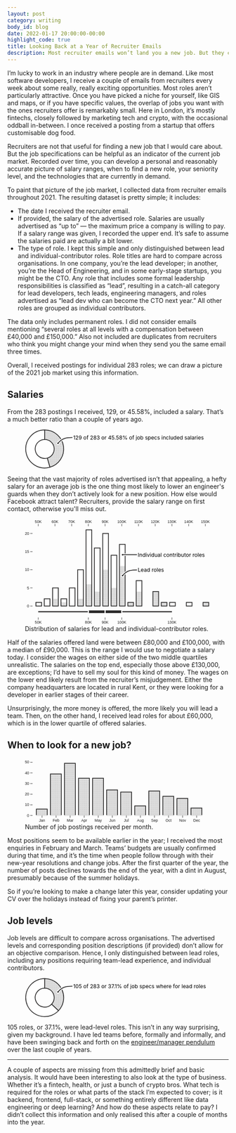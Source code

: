 ```yaml
---
layout: post
category: writing
body_id: blog
date: 2022-01-17 20:00:00-00:00
highlight_code: true
title: Looking Back at a Year of Recruiter Emails
description: Most recruiter emails won’t land you a new job. But they can provide insights into the current job market.
---
```


I’m lucky to work in an industry where people are in demand. Like most software developers, I receive a couple of emails from recruiters every week about some really, really exciting opportunities. Most roles aren’t particularly attractive. Once you have picked a niche for yourself, like GIS and maps, or if you have specific values, the overlap of jobs you want with the ones recruiters offer is remarkably small. Here in London, it’s mostly fintechs, closely followed by marketing tech and crypto, with the occasional oddball in-between. I once received a posting from a startup that offers customisable dog food.

Recruiters are not that useful for finding a new job that I would care about. But the job specifications can be helpful as an indicator of the current job market. Recorded over time, you can develop a personal and reasonably accurate picture of salary ranges, when to find a new role, your seniority level, and the technologies that are currently in demand. 

To paint that picture of the job market, I collected data from recruiter emails throughout 2021. The resulting dataset is pretty simple; it includes:

* The date I received the recruiter email. 
* If provided, the salary of the advertised role. Salaries are usually advertised as “up to” — the maximum price a company is willing to pay. If a salary range was given, I recorded the upper end. It’s safe to assume the salaries paid are actually a bit lower. 
* The type of role. I kept this simple and only distinguished between lead and individual-contributor roles. Role titles are hard to compare across organisations. In one company, you’re the lead developer; in another, you’re the Head of Engineering, and in some early-stage startups, you might be the CTO. Any role that includes some formal leadership responsibilities is classified as “lead”, resulting in a catch-all category for  lead developers, tech leads, engineering managers, and roles advertised as “lead dev who can become the CTO next year.” All other roles are grouped as individual contributors. 

The data only includes permanent roles. I did not consider emails mentioning “several roles at all levels with a compensation between £40,000 and £150,000.” Also not included are duplicates from recruiters who think you might change your mind when they send you the same email three times.

Overall, I received postings for individual 283 roles; we can draw a picture of the 2021 job market using this information. 

## Salaries

From the 283 postings I received, 129, or 45.58%, included a salary. That’s a much better ratio than a couple of years ago.

<figure>
    <svg width="490" height="105" viewBox="-52,-52.5,490,105" xmlns="http://www.w3.org/2000/svg" xmlns:xlink="http://www.w3.org/1999/xlink"><defs><pattern id="dots" x="0" y="0" width="3" height="3" patternUnits="userSpaceOnUse"><circle cx="0.5" cy="0.5" r="0.5" fill="#2b2a2a"/><circle cx="2" cy="2" r="0.5" fill="#2b2a2a"/></pattern></defs><g stroke="#2b2a2a" stroke-width="2" stroke-linejoin="round"><path fill="url(#dots)" d="M3.061616997868383e-15,-50A50,50,0,0,1,13.698850625867404,48.08681203334416L6.849425312933702,24.04340601667208A25,25,0,0,0,1.5308084989341915e-15,-25Z"/><path fill="white" d="M13.698850625867404,48.08681203334416A50,50,0,1,1,-9.184850993605149e-15,-50L-4.592425496802574e-15,-25A25,25,0,1,0,6.849425312933702,24.04340601667208Z"/></g><text x="75" y="-25">129 of 283 or 45.58% of job specs included salaries</text><path stroke="white" stroke-width="6" fill="none" d="M35,-15C47,-30,60,-30,73,-30"/><circle cx="35" cy="-15" r="3" fill="#2b2a2a" stroke="white" stroke-width="2"/><path stroke="#2b2a2a" stroke-width="2" fill="none" d="M35,-15C47,-30,60,-30,73,-30"/></svg>
</figure>

Seeing that the vast majority of roles advertised isn’t that appealing, a hefty salary for an average job is the one thing most likely to lower an engineer's guards when they don’t actively look for a new position. How else would Facebook attract talent? Recruiters, provide the salary range on first contact, otherwise you'll miss out.

<figure>
    <svg viewBox="0,10,490,280" wdith="490" height="280" xmlns="http://www.w3.org/2000/svg" xmlns:xlink="http://www.w3.org/1999/xlink"><line x1="35" x2="387" y1="255" y2="255" stroke="#2b2a2a" stroke-width="3"/><rect x="167" y="250" height="10" width="88" stroke="white" stroke-width="3" style="fill: rgb(43, 42, 42);"/><line x1="211" x2="211" y1="250" y2="260" stroke="white" stroke-width="3"/><g fill="white"><rect x="28.875" y="230.45454545454547" height="9.545454545454533" width="14.972222222222221" stroke="#2b2a2a" stroke-width="2"/><rect x="50.875" y="220.9090909090909" height="19.090909090909093" width="14.972222222222221" stroke="#2b2a2a" stroke-width="2"/><rect x="72.875" y="192.27272727272725" height="47.72727272727275" width="14.972222222222221" stroke="#2b2a2a" stroke-width="2"/><rect x="94.875" y="220.9090909090909" height="19.090909090909093" width="14.972222222222221" stroke="#2b2a2a" stroke-width="2"/><rect x="116.875" y="192.27272727272725" height="47.72727272727275" width="14.972222222222221" stroke="#2b2a2a" stroke-width="2"/><rect x="138.875" y="144.54545454545453" height="95.45454545454547" width="14.972222222222221" stroke="#2b2a2a" stroke-width="2"/><rect x="160.875" y="39.54545454545453" height="200.45454545454547" width="14.972222222222221" stroke="#2b2a2a" stroke-width="2"/><rect x="182.875" y="87.27272727272728" height="152.72727272727272" width="14.972222222222221" stroke="#2b2a2a" stroke-width="2"/><rect x="204.875" y="49.0909090909091" height="190.9090909090909" width="14.972222222222221" stroke="#2b2a2a" stroke-width="2"/><rect x="226.875" y="106.36363636363637" height="133.63636363636363" width="14.972222222222221" stroke="#2b2a2a" stroke-width="2"/><rect x="248.875" y="77.72727272727272" height="162.27272727272728" width="14.972222222222221" stroke="#2b2a2a" stroke-width="2"/><rect x="270.875" y="230.45454545454547" height="9.545454545454533" width="14.972222222222221" stroke="#2b2a2a" stroke-width="2"/><rect x="292.875" y="173.1818181818182" height="66.81818181818181" width="14.972222222222221" stroke="#2b2a2a" stroke-width="2"/><rect x="336.875" y="201.8181818181818" height="38.18181818181819" width="14.972222222222221" stroke="#2b2a2a" stroke-width="2"/><rect x="358.875" y="230.45454545454547" height="9.545454545454533" width="14.972222222222221" stroke="#2b2a2a" stroke-width="2"/><rect x="380.875" y="230.45454545454547" height="9.545454545454533" width="14.972222222222221" stroke="#2b2a2a" stroke-width="2"/><rect x="424.875" y="230.45454545454547" height="9.545454545454533" width="14.972222222222221" stroke="#2b2a2a" stroke-width="2"/><rect x="468.875" y="230.45454545454547" height="9.545454545454533" width="14.972222222222221" stroke="#2b2a2a" stroke-width="2"/></g><g fill="url(#dots)"><rect x="28.875" y="240" height="0" width="14.972222222222221"/><rect x="50.875" y="240" height="0" width="14.972222222222221"/><rect x="72.875" y="220.9090909090909" height="19.090909090909093" width="14.972222222222221"/><rect x="94.875" y="230.45454545454547" height="9.545454545454533" width="14.972222222222221"/><rect x="116.875" y="240" height="0" width="14.972222222222221"/><rect x="138.875" y="220.9090909090909" height="19.090909090909093" width="14.972222222222221"/><rect x="160.875" y="182.72727272727275" height="57.27272727272725" width="14.972222222222221"/><rect x="182.875" y="201.8181818181818" height="38.18181818181819" width="14.972222222222221"/><rect x="204.875" y="144.54545454545453" height="95.45454545454547" width="14.972222222222221"/><rect x="226.875" y="192.27272727272725" height="47.72727272727275" width="14.972222222222221"/><rect x="248.875" y="135" height="105" width="14.972222222222221"/><rect x="270.875" y="230.45454545454547" height="9.545454545454533" width="14.972222222222221"/><rect x="292.875" y="201.8181818181818" height="38.18181818181819" width="14.972222222222221"/><rect x="336.875" y="201.8181818181818" height="38.18181818181819" width="14.972222222222221"/><rect x="358.875" y="230.45454545454547" height="9.545454545454533" width="14.972222222222221"/><rect x="380.875" y="240" height="0" width="14.972222222222221"/><rect x="424.875" y="240" height="0" width="14.972222222222221"/><rect x="468.875" y="230.45454545454547" height="9.545454545454533" width="14.972222222222221"/></g><g transform="translate(0,30)" fill="none" font-size="10" font-family="sans-serif" text-anchor="middle"><g class="tick" opacity="1" transform="translate(35,0)"><line stroke="currentColor" y2="-6"/><text fill="currentColor" y="-9" dy="0em">50K</text></g><g class="tick" opacity="1" transform="translate(79,0)"><line stroke="currentColor" y2="-6"/><text fill="currentColor" y="-9" dy="0em">60K</text></g><g class="tick" opacity="1" transform="translate(123,0)"><line stroke="currentColor" y2="-6"/><text fill="currentColor" y="-9" dy="0em">70K</text></g><g class="tick" opacity="1" transform="translate(167,0)"><line stroke="currentColor" y2="-6"/><text fill="currentColor" y="-9" dy="0em">80K</text></g><g class="tick" opacity="1" transform="translate(211,0)"><line stroke="currentColor" y2="-6"/><text fill="currentColor" y="-9" dy="0em">90K</text></g><g class="tick" opacity="1" transform="translate(255,0)"><line stroke="currentColor" y2="-6"/><text fill="currentColor" y="-9" dy="0em">100K</text></g><g class="tick" opacity="1" transform="translate(299,0)"><line stroke="currentColor" y2="-6"/><text fill="currentColor" y="-9" dy="0em">110K</text></g><g class="tick" opacity="1" transform="translate(343,0)"><line stroke="currentColor" y2="-6"/><text fill="currentColor" y="-9" dy="0em">120K</text></g><g class="tick" opacity="1" transform="translate(387,0)"><line stroke="currentColor" y2="-6"/><text fill="currentColor" y="-9" dy="0em">130K</text></g><g class="tick" opacity="1" transform="translate(431,0)"><line stroke="currentColor" y2="-6"/><text fill="currentColor" y="-9" dy="0em">140K</text></g><g class="tick" opacity="1" transform="translate(475,0)"><line stroke="currentColor" y2="-6"/><text fill="currentColor" y="-9" dy="0em">150K</text></g></g><g transform="translate(0,270)" fill="none" font-size="10" font-family="sans-serif" text-anchor="middle"><g class="tick" opacity="1" transform="translate(167,0)"><line stroke="currentColor" y2="6"/><text fill="currentColor" y="9" dy="0.71em">80K</text></g><g class="tick" opacity="1" transform="translate(211,0)"><line stroke="currentColor" y2="6"/><text fill="currentColor" y="9" dy="0.71em">90K</text></g><g class="tick" opacity="1" transform="translate(255,0)"><line stroke="currentColor" y2="6"/><text fill="currentColor" y="9" dy="0.71em">100K</text></g><g class="tick" opacity="1" transform="translate(35,0)"><line stroke="currentColor" y2="6"/><text fill="currentColor" y="9" dy="0.71em">50K</text></g><g class="tick" opacity="1" transform="translate(387,0)"><line stroke="currentColor" y2="6"/><text fill="currentColor" y="9" dy="0.71em">130K</text></g></g><g transform="translate(20,0)" fill="none" font-size="10" font-family="sans-serif" text-anchor="end"><g class="tick" opacity="1" transform="translate(0,240)"><line stroke="currentColor" x2="-6"/><text fill="currentColor" x="-9" dy="0.32em">0</text></g><g class="tick" opacity="1" transform="translate(0,192.27272727272725)"><line stroke="currentColor" x2="-6"/><text fill="currentColor" x="-9" dy="0.32em">5</text></g><g class="tick" opacity="1" transform="translate(0,144.54545454545453)"><line stroke="currentColor" x2="-6"/><text fill="currentColor" x="-9" dy="0.32em">10</text></g><g class="tick" opacity="1" transform="translate(0,96.81818181818183)"><line stroke="currentColor" x2="-6"/><text fill="currentColor" x="-9" dy="0.32em">15</text></g><g class="tick" opacity="1" transform="translate(0,49.0909090909091)"><line stroke="currentColor" x2="-6"/><text fill="currentColor" x="-9" dy="0.32em">20</text></g></g><text x="297" y="150">Lead roles</text><path stroke="white" stroke-width="6" fill="none" d="M257,160C269,145,282,145,295,145"/><circle cx="257" cy="160" r="3" fill="#2b2a2a" stroke="white" stroke-width="2"/><path stroke="#2b2a2a" stroke-width="2" fill="none" d="M257,160C269,145,282,145,295,145"/><text x="297" y="110">Individual contributor roles</text><path stroke="white" stroke-width="6" fill="none" d="M257,105L295,105"/><circle cx="257" cy="105" r="3" fill="#2b2a2a" stroke="white" stroke-width="2"/><path stroke="#2b2a2a" stroke-width="2" fill="none" d="M257,105L295,105"/></svg>
    <figcaption>Distribution of salaries for lead and individual-contributor roles.</figcaption>
</figure>

Half of the salaries offered land were between £80,000 and £100,000, with a median of £90,000. This is the range I would use to negotiate a salary today. I consider the wages on either side of the two middle quartiles unrealistic. The salaries on the top end, especially those above £130,000, are exceptions; I’d have to sell my soul for this kind of money. The wages on the lower end likely result from the recruiter’s misjudgement. Either the company headquarters are located in rural Kent, or they were looking for a developer in earlier stages of their career. 

Unsurprisingly, the more money is offered, the more likely you will lead a team. Then, on the other hand, I received lead roles for about £60,000, which is in the lower quartile of offered salaries. 

## When to look for a new job?

<figure>
    <svg viewBox="0,20,490,170" wdith="490" height="170" xmlns="http://www.w3.org/2000/svg" xmlns:xlink="http://www.w3.org/1999/xlink"><g fill="url(#dots)"><rect x="30.125" y="153.2" height="16.80000000000001" width="28.583333333333336" stroke="#2b2a2a" stroke-width="2"/><rect x="67.125" y="60.8" height="109.2" width="28.583333333333336" stroke="#2b2a2a" stroke-width="2"/><rect x="104.125" y="32.800000000000004" height="137.2" width="28.583333333333336" stroke="#2b2a2a" stroke-width="2"/><rect x="141.125" y="72" height="98" width="28.583333333333336" stroke="#2b2a2a" stroke-width="2"/><rect x="178.125" y="72" height="98" width="28.583333333333336" stroke="#2b2a2a" stroke-width="2"/><rect x="215.125" y="102.80000000000001" height="67.19999999999999" width="28.583333333333336" stroke="#2b2a2a" stroke-width="2"/><rect x="252.125" y="108.4" height="61.599999999999994" width="28.583333333333336" stroke="#2b2a2a" stroke-width="2"/><rect x="289.125" y="144.8" height="25.19999999999999" width="28.583333333333336" stroke="#2b2a2a" stroke-width="2"/><rect x="326.125" y="105.60000000000001" height="64.39999999999999" width="28.583333333333336" stroke="#2b2a2a" stroke-width="2"/><rect x="363.125" y="119.6" height="50.400000000000006" width="28.583333333333336" stroke="#2b2a2a" stroke-width="2"/><rect x="400.125" y="125.19999999999999" height="44.80000000000001" width="28.583333333333336" stroke="#2b2a2a" stroke-width="2"/><rect x="437.125" y="150.39999999999998" height="19.600000000000023" width="28.583333333333336" stroke="#2b2a2a" stroke-width="2"/></g><g transform="translate(0,170)" fill="none" font-size="10" font-family="sans-serif" text-anchor="middle"><path class="domain" stroke="white" d="M20,0H475" stroke-width="2"/><g class="tick" opacity="1" transform="translate(45,0)"><line stroke="currentColor" y2="6"/><text fill="currentColor" y="9" dy="0.71em">Jan</text></g><g class="tick" opacity="1" transform="translate(82,0)"><line stroke="currentColor" y2="6"/><text fill="currentColor" y="9" dy="0.71em">Feb</text></g><g class="tick" opacity="1" transform="translate(119,0)"><line stroke="currentColor" y2="6"/><text fill="currentColor" y="9" dy="0.71em">Mar</text></g><g class="tick" opacity="1" transform="translate(156,0)"><line stroke="currentColor" y2="6"/><text fill="currentColor" y="9" dy="0.71em">Apr</text></g><g class="tick" opacity="1" transform="translate(193,0)"><line stroke="currentColor" y2="6"/><text fill="currentColor" y="9" dy="0.71em">May</text></g><g class="tick" opacity="1" transform="translate(230,0)"><line stroke="currentColor" y2="6"/><text fill="currentColor" y="9" dy="0.71em">Jun</text></g><g class="tick" opacity="1" transform="translate(267,0)"><line stroke="currentColor" y2="6"/><text fill="currentColor" y="9" dy="0.71em">Jul</text></g><g class="tick" opacity="1" transform="translate(304,0)"><line stroke="currentColor" y2="6"/><text fill="currentColor" y="9" dy="0.71em">Aug</text></g><g class="tick" opacity="1" transform="translate(341,0)"><line stroke="currentColor" y2="6"/><text fill="currentColor" y="9" dy="0.71em">Sep</text></g><g class="tick" opacity="1" transform="translate(378,0)"><line stroke="currentColor" y2="6"/><text fill="currentColor" y="9" dy="0.71em">Oct</text></g><g class="tick" opacity="1" transform="translate(415,0)"><line stroke="currentColor" y2="6"/><text fill="currentColor" y="9" dy="0.71em">Nov</text></g><g class="tick" opacity="1" transform="translate(452,0)"><line stroke="currentColor" y2="6"/><text fill="currentColor" y="9" dy="0.71em">Dec</text></g></g><g transform="translate(20,0)" fill="none" font-size="10" font-family="sans-serif" text-anchor="end"><g class="tick" opacity="1" transform="translate(0,170)"><line stroke="currentColor" x2="-6"/><text fill="currentColor" x="-9" dy="0.32em">0</text></g><g class="tick" opacity="1" transform="translate(0,142)"><line stroke="currentColor" x2="-6"/><text fill="currentColor" x="-9" dy="0.32em">10</text></g><g class="tick" opacity="1" transform="translate(0,114)"><line stroke="currentColor" x2="-6"/><text fill="currentColor" x="-9" dy="0.32em">20</text></g><g class="tick" opacity="1" transform="translate(0,86)"><line stroke="currentColor" x2="-6"/><text fill="currentColor" x="-9" dy="0.32em">30</text></g><g class="tick" opacity="1" transform="translate(0,57.99999999999999)"><line stroke="currentColor" x2="-6"/><text fill="currentColor" x="-9" dy="0.32em">40</text></g><g class="tick" opacity="1" transform="translate(0,30)"><line stroke="currentColor" x2="-6"/><text fill="currentColor" x="-9" dy="0.32em">50</text></g></g></svg>
    <figcaption>Number of job postings received per month.</figcaption>
</figure>

Most positions seem to be available earlier in the year; I received the most enquiries in February and March. Teams’ budgets are usually confirmed during that time, and it’s the time when people follow through with their new-year resolutions and change jobs. After the first quarter of the year, the number of posts declines towards the end of the year, with a dint in August, presumably because of the summer holidays. 

So if you’re looking to make a change later this year, consider updating your CV over the holidays instead of fixing your parent’s printer. 

## Job levels

Job levels are difficult to compare across organisations. The advertised levels and corresponding position descriptions (if provided) don’t allow for an objective comparison. Hence, I only distinguished between lead roles, including any positions requiring team-lead experience, and individual contributors. 

<figure>
    <svg width="490" height="105" viewBox="-52,-52.5,490,105" xmlns="http://www.w3.org/2000/svg" xmlns:xlink="http://www.w3.org/1999/xlink"><g stroke="#2b2a2a" stroke-width="2" stroke-linejoin="round"><path fill="url(#dots)" d="M3.061616997868383e-15,-50A50,50,0,0,1,36.227301158672674,34.46132108261135L18.113650579336337,17.230660541305674A25,25,0,0,0,1.5308084989341915e-15,-25Z"/><path fill="white" d="M36.227301158672674,34.46132108261135A50,50,0,1,1,-9.184850993605149e-15,-50L-4.592425496802574e-15,-25A25,25,0,1,0,18.113650579336337,17.230660541305674Z"/></g><text x="75" y="-25">105 of 283 or 37.1% of job specs where for lead roles</text><path stroke="white" stroke-width="6" fill="none" d="M35,-15C47,-30,60,-30,73,-30"/><circle cx="35" cy="-15" r="3" fill="#2b2a2a" stroke="white" stroke-width="2"/><path stroke="#2b2a2a" stroke-width="2" fill="none" d="M35,-15C47,-30,60,-30,73,-30"/></svg>
</figure>

105 roles, or 37.1%, were lead-level roles. This isn’t in any way surprising, given my background. I have led teams before, formally and informally, and have been swinging back and forth on the [engineer/manager pendulum](https://charity.wtf/2017/05/11/the-engineer-manager-pendulum/) over the last couple of years. 

***

A couple of aspects are missing from this admittedly brief and basic analysis. It would have been interesting to also look at the type of business. Whether it’s a fintech, health, or just a bunch of crypto bros. What tech is required for the roles or what parts of the stack I’m expected to cover; is it backend, frontend, full-stack, or something entirely different like data engineering or deep learning? And how  do these aspects relate to pay? I didn’t collect this information and only realised this after a couple of months into the year.